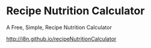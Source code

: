 # Recipe Nutrition Calculator
A Free, Simple, Recipe Nutrition Calculator

http://j8n.github.io/recipeNutritionCalculator

